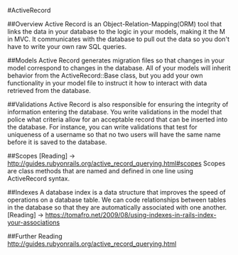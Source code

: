 #ActiveRecord

##Overview
Active Record is an Object-Relation-Mapping(ORM) tool that links the data in your database to the logic in your models, making it the M in MVC.  It communicates with the database to pull out the data so you don't have to write your own raw SQL queries. 

##Models
Active Record generates migration files so that changes in your model correspond to changes in the database.  All of your models will inherit behavior from the ActiveRecord::Base class, but you add your own functionality in your model file to instruct it how to interact with data retrieved from the database.

##Validations
Active Record is also responsible for ensuring the integrity of information entering the database.  You write validations in the model that police what criteria allow for an acceptable record that can be inserted into the database.  For instance, you can write validations that test for uniqueness of a username so that no two users will have the same name before it is saved to the database.

##Scopes
[Reading] -> http://guides.rubyonrails.org/active_record_querying.html#scopes
Scopes are class methods that are named and defined in one line using ActiveRecord syntax.

##Indexes
A database index is a data structure that improves the speed of operations on a database table.  We can code relationships between tables in the database so that they are automatically associated with one another.
[Reading] -> https://tomafro.net/2009/08/using-indexes-in-rails-index-your-associations

##Further Reading
http://guides.rubyonrails.org/active_record_querying.html

